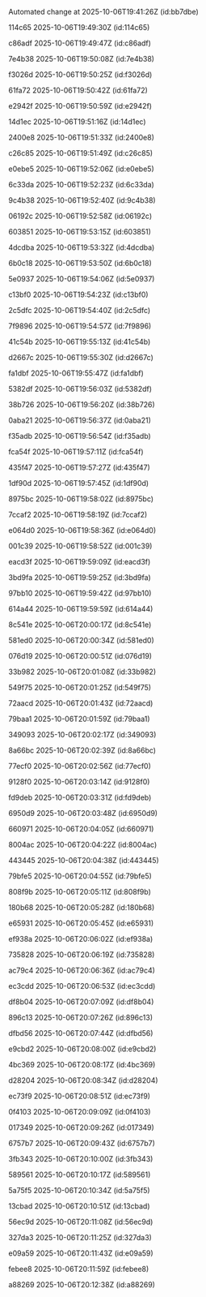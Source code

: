 
Automated change at 2025-10-06T19:41:26Z (id:bb7dbe)

114c65 2025-10-06T19:49:30Z (id:114c65)

c86adf 2025-10-06T19:49:47Z (id:c86adf)

7e4b38 2025-10-06T19:50:08Z (id:7e4b38)

f3026d 2025-10-06T19:50:25Z (id:f3026d)

61fa72 2025-10-06T19:50:42Z (id:61fa72)

e2942f 2025-10-06T19:50:59Z (id:e2942f)

14d1ec 2025-10-06T19:51:16Z (id:14d1ec)

2400e8 2025-10-06T19:51:33Z (id:2400e8)

c26c85 2025-10-06T19:51:49Z (id:c26c85)

e0ebe5 2025-10-06T19:52:06Z (id:e0ebe5)

6c33da 2025-10-06T19:52:23Z (id:6c33da)

9c4b38 2025-10-06T19:52:40Z (id:9c4b38)

06192c 2025-10-06T19:52:58Z (id:06192c)

603851 2025-10-06T19:53:15Z (id:603851)

4dcdba 2025-10-06T19:53:32Z (id:4dcdba)

6b0c18 2025-10-06T19:53:50Z (id:6b0c18)

5e0937 2025-10-06T19:54:06Z (id:5e0937)

c13bf0 2025-10-06T19:54:23Z (id:c13bf0)

2c5dfc 2025-10-06T19:54:40Z (id:2c5dfc)

7f9896 2025-10-06T19:54:57Z (id:7f9896)

41c54b 2025-10-06T19:55:13Z (id:41c54b)

d2667c 2025-10-06T19:55:30Z (id:d2667c)

fa1dbf 2025-10-06T19:55:47Z (id:fa1dbf)

5382df 2025-10-06T19:56:03Z (id:5382df)

38b726 2025-10-06T19:56:20Z (id:38b726)

0aba21 2025-10-06T19:56:37Z (id:0aba21)

f35adb 2025-10-06T19:56:54Z (id:f35adb)

fca54f 2025-10-06T19:57:11Z (id:fca54f)

435f47 2025-10-06T19:57:27Z (id:435f47)

1df90d 2025-10-06T19:57:45Z (id:1df90d)

8975bc 2025-10-06T19:58:02Z (id:8975bc)

7ccaf2 2025-10-06T19:58:19Z (id:7ccaf2)

e064d0 2025-10-06T19:58:36Z (id:e064d0)

001c39 2025-10-06T19:58:52Z (id:001c39)

eacd3f 2025-10-06T19:59:09Z (id:eacd3f)

3bd9fa 2025-10-06T19:59:25Z (id:3bd9fa)

97bb10 2025-10-06T19:59:42Z (id:97bb10)

614a44 2025-10-06T19:59:59Z (id:614a44)

8c541e 2025-10-06T20:00:17Z (id:8c541e)

581ed0 2025-10-06T20:00:34Z (id:581ed0)

076d19 2025-10-06T20:00:51Z (id:076d19)

33b982 2025-10-06T20:01:08Z (id:33b982)

549f75 2025-10-06T20:01:25Z (id:549f75)

72aacd 2025-10-06T20:01:43Z (id:72aacd)

79baa1 2025-10-06T20:01:59Z (id:79baa1)

349093 2025-10-06T20:02:17Z (id:349093)

8a66bc 2025-10-06T20:02:39Z (id:8a66bc)

77ecf0 2025-10-06T20:02:56Z (id:77ecf0)

9128f0 2025-10-06T20:03:14Z (id:9128f0)

fd9deb 2025-10-06T20:03:31Z (id:fd9deb)

6950d9 2025-10-06T20:03:48Z (id:6950d9)

660971 2025-10-06T20:04:05Z (id:660971)

8004ac 2025-10-06T20:04:22Z (id:8004ac)

443445 2025-10-06T20:04:38Z (id:443445)

79bfe5 2025-10-06T20:04:55Z (id:79bfe5)

808f9b 2025-10-06T20:05:11Z (id:808f9b)

180b68 2025-10-06T20:05:28Z (id:180b68)

e65931 2025-10-06T20:05:45Z (id:e65931)

ef938a 2025-10-06T20:06:02Z (id:ef938a)

735828 2025-10-06T20:06:19Z (id:735828)

ac79c4 2025-10-06T20:06:36Z (id:ac79c4)

ec3cdd 2025-10-06T20:06:53Z (id:ec3cdd)

df8b04 2025-10-06T20:07:09Z (id:df8b04)

896c13 2025-10-06T20:07:26Z (id:896c13)

dfbd56 2025-10-06T20:07:44Z (id:dfbd56)

e9cbd2 2025-10-06T20:08:00Z (id:e9cbd2)

4bc369 2025-10-06T20:08:17Z (id:4bc369)

d28204 2025-10-06T20:08:34Z (id:d28204)

ec73f9 2025-10-06T20:08:51Z (id:ec73f9)

0f4103 2025-10-06T20:09:09Z (id:0f4103)

017349 2025-10-06T20:09:26Z (id:017349)

6757b7 2025-10-06T20:09:43Z (id:6757b7)

3fb343 2025-10-06T20:10:00Z (id:3fb343)

589561 2025-10-06T20:10:17Z (id:589561)

5a75f5 2025-10-06T20:10:34Z (id:5a75f5)

13cbad 2025-10-06T20:10:51Z (id:13cbad)

56ec9d 2025-10-06T20:11:08Z (id:56ec9d)

327da3 2025-10-06T20:11:25Z (id:327da3)

e09a59 2025-10-06T20:11:43Z (id:e09a59)

febee8 2025-10-06T20:11:59Z (id:febee8)

a88269 2025-10-06T20:12:38Z (id:a88269)
